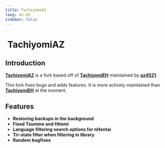 ```yaml
---
title: TachiyomiAZ
lang: en-US
sidebar: false
---
```


# <img class="headerLogo" :src="$withBase('/assets/media/fork-AZ-icon.png')"> TachiyomiAZ

<ForkButtons forkName="TachiyomiAZ" downloadLink="https://api.github.com/repos/az4521/TachiyomiAZ/releases/latest" githubLink="window.open('https://github.com/az4521/TachiyomiAZ')"/>

## Introduction
**[TachiyomiAZ](https://github.com/az4521/TachiyomiAZ)** is a fork based off of **[TachiyomiEH](https://github.com/NerdNumber9/TachiyomiEH)** maintained by **[az4521](https://github.com/az4521)**.

This fork fixes bugs and adds features. It is more actively maintained than **[TachiyomiEH](https://github.com/NerdNumber9/TachiyomiEH)** at the moment.

## Features

- **Restoring backups in the background**
- **Fixed Tsumino and Hitomi**
- **Language filtering search options for nHentai**
- **Tri-state filter when filtering in library**
- **Random bugfixes**

<img :src="$withBase('/assets/media/fork-AZ-symbol.png')">
